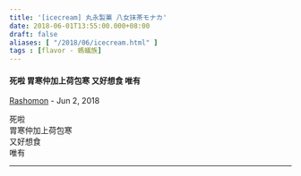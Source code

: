 ```yaml
---
title: '[icecream] 丸永製菓 八女抹茶モナカ'
date: 2018-06-01T13:55:00.000+08:00
draft: false
aliases: [ "/2018/06/icecream.html" ]
tags : [flavor - 螞蟻族]
---
```


#### 死啦 胃寒仲加上荷包寒 又好想食 唯有
[Rashomon]( "noreply@blogger.com") - <time datetime="2018-06-05T15:24:00.517+08:00">Jun 2, 2018</time>

死啦  
胃寒仲加上荷包寒  
又好想食  
唯有
<hr />

